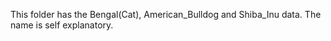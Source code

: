 This folder has the Bengal(Cat), American_Bulldog and Shiba_Inu data.
The name is self explanatory.

